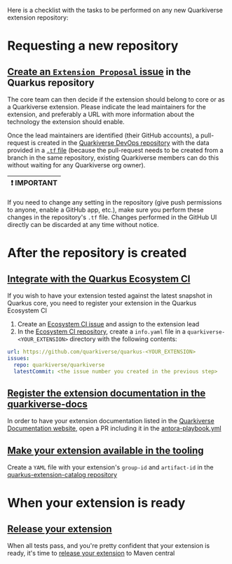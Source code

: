 Here is a checklist with the tasks to be performed on any new Quarkiverse extension repository: 

# Requesting a new repository

## [Create an `Extension Proposal` issue](https://github.com/quarkusio/quarkus/issues/new?assignees=&labels=kind%2Fextension-proposal&template=extension_proposal.yml) in the Quarkus repository 

The core team can then decide if the extension should belong to core or as a Quarkiverse extension. Please indicate the lead maintainers for the extension, and preferably a URL with more information about the technology the extension should enable. 

Once the lead maintainers are identified (their GitHub accounts), a pull-request is created in the [Quarkiverse DevOps repository](https://github.com/quarkiverse/quarkiverse-devops) with the data provided in a [`.tf` file](https://github.com/quarkiverse/quarkiverse-devops#workflow-for-new-repositories) (because the pull-request needs to be created from a branch in the same repository, existing Quarkiverse members can do this without waiting for any Quarkiverse org owner).

| :exclamation:  IMPORTANT   |
|----------------------------|
If you need to change any setting in the repository (give push permissions to anyone, enable a GitHub app, etc.), make sure you perform these changes in the repository's `.tf` file. Changes performed in the GitHub UI directly can be discarded at any time without notice.   

# After the repository is created

## [Integrate with the Quarkus Ecosystem CI](https://github.com/quarkusio/quarkus-ecosystem-ci#what-its-all-about)

If you wish to have your extension tested against the latest snapshot in Quarkus core, you need to register your extension in the Quarkus Ecosystem CI

1. Create an [Ecosystem CI issue](https://github.com/quarkiverse/quarkiverse/issues/new/choose) and assign to the extension lead 
2. In the [Ecosystem CI repository](https://github.com/quarkusio/quarkus-ecosystem-ci), create a `info.yaml` file in a `quarkiverse-<YOUR_EXTENSION>` directory with the following contents:

```yaml
url: https://github.com/quarkiverse/quarkus-<YOUR_EXTENSION>
issues:
  repo: quarkiverse/quarkiverse
  latestCommit: <the issue number you created in the previous step>
``` 

## [Register the extension documentation in the quarkiverse-docs](https://github.com/quarkiverse/quarkiverse-docs)

In order to have your extension documentation listed in the [Quarkiverse Documentation website](https://quarkiverse.github.io/quarkiverse-docs/), open a PR including it in the [antora-playbook.yml](https://github.com/quarkiverse/quarkiverse-docs/blob/main/antora-playbook.yml)

## [Make your extension available in the tooling](https://github.com/quarkusio/quarkus-extension-catalog#extensions)

Create a `YAML` file with your extension's `group-id` and `artifact-id` in the [quarkus-extension-catalog repository](https://github.com/quarkusio/quarkus-extension-catalog/tree/main/extensions)  

# When your extension is ready

## [Release your extension](https://github.com/quarkiverse/quarkiverse/wiki/Release) 

When all tests pass, and you're pretty confident that your extension is ready, it's time to [release your extension](https://github.com/quarkiverse/quarkiverse/wiki/Release) to Maven central